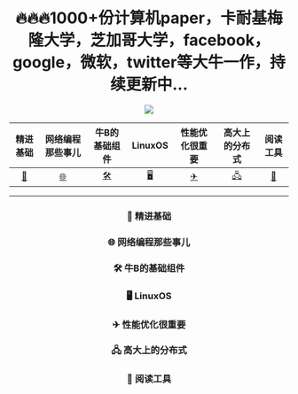 <div align=center>
  
  # 🔥🔥🔥1000+份计算机paper，卡耐基梅隆大学，芝加哥大学，facebook，google，微软，twitter等大牛一作，持续更新中...
    
</div>
<div align=center>
<img src="https://img12.360buyimg.com/ddimg/jfs/t1/192169/2/12820/11155/60ed0f51E6286134a/535d82747007c63e.png">
</div>
<div align=center>
  
精进基础 | 网络编程那些事儿 | 牛B的基础组件 | LinuxOS | 性能优化很重要 | 高大上的分布式 | 阅读工具
:-------: | :---------------: | :------------: | :-------: |:--------------: | :------------: | :------------:
[🔨](#1)|[🌐](#2)|[🛠](#3)|[🖥](#4)|[✈](#5)|[🖧](#6)|[🧰](#7)
  ---
</div>


<div id="1" align=center>
  
  ### 🔨 精进基础

</div>

<div id="2" align=center>
  
  ### 🌐 网络编程那些事儿
  
</div>

<div id="3" align=center>
  
  ### 🛠 牛B的基础组件
  
</div>

<div id="4" align=center>
  
  ### 🖥 LinuxOS
  
</div>

<div id="5" align=center>
  
  ### ✈ 性能优化很重要
  
</div>

<div id="6" align=center>
  
  ### 🖧 高大上的分布式
  
</div>

<div id="7" align=center>
  
  ### 🧰 阅读工具
  
</div>

